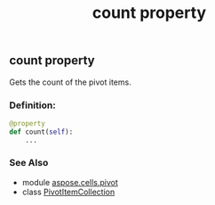 ﻿---
title: count property
second_title: Aspose.Cells for Python via .NET API References
description: 
type: docs
weight: 40
url: /aspose.cells.pivot/pivotitemcollection/count/
is_root: false
---

## count property


Gets the count of the pivot items.
### Definition:
```python
@property
def count(self):
    ...
```

### See Also
* module [aspose.cells.pivot](../../)
* class [PivotItemCollection](/cells/python-net/aspose.cells.pivot/pivotitemcollection)
